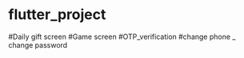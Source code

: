 # flutter_project

#Daily gift screen
#Game screen
#OTP_verification
#change phone _ change password